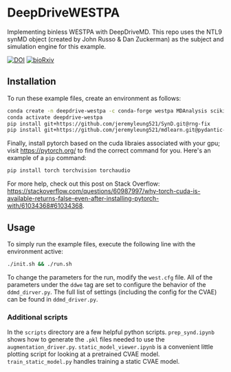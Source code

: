 # DeepDriveWESTPA
Implementing binless WESTPA with DeepDriveMD. This repo uses the NTL9 synMD object (created by John Russo & Dan Zuckerman) as the subject and simulation engine for this example.

[![DOI](https://zenodo.org/badge/DOI/10.5281/zenodo.13387514.svg)](https://doi.org/10.5281/zenodo.13387514)
[![bioRxiv](https://img.shields.io/badge/Pre--print-darkgreen)](https://doi.org/10.1101/2024.08.28.610178)


## Installation
To run these example files, create an environment as follows:

```bash
conda create -n deepdrive-westpa -c conda-forge westpa MDAnalysis scikit-learn natsort nbformat
conda activate deepdrive-westpa 
pip install git+https://github.com/jeremyleung521/SynD.git@rng-fix
pip install git+https://github.com/jeremyleung521/mdlearn.git@pydantic-fix
```

Finally, install pytorch based on the cuda libraies associated with your gpu; visit https://pytorch.org/ to find the correct command for you. Here's an example of a `pip` command:

```bash
pip install torch torchvision torchaudio
```

For more help, check out this post on Stack Overflow: https://stackoverflow.com/questions/60987997/why-torch-cuda-is-available-returns-false-even-after-installing-pytorch-with/61034368#61034368.

## Usage
To simply run the example files, execute the following line with the environment active:
```bash
./init.sh && ./run.sh
```

To change the parameters for the run, modify the `west.cfg` file. All of the parameters under the `ddwe` tag are set to configure the behavior of the `ddmd_dirver.py`. The full list of settings (including the config for the CVAE) can be found in `ddmd_driver.py`.

### Additional scripts
In the `scripts` directory are a few helpful python scripts. `prep_synd.ipynb` shows how to generate the `.pkl` files needed to use the `augmentation_driver.py`. `static_model_viewer.ipynb` is a convenient little plotting script for looking at a pretrained CVAE model. `train_static_model.py` handles training a static CVAE model.
